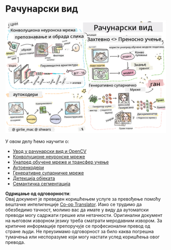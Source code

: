 <!--
CO_OP_TRANSLATOR_METADATA:
{
  "original_hash": "58a52f000089c1d8906a4daa4ab1169b",
  "translation_date": "2025-08-25T22:28:04+00:00",
  "source_file": "lessons/4-ComputerVision/README.md",
  "language_code": "sr"
}
-->
# Рачунарски вид

![Резиме садржаја о рачунарском виду у виду цртежа](../../../../translated_images/ai-computervision.6506ebebac3fbf76cdb78989d7d3dfea87e88285c0feaade53aa7804a22b248f.sr.png)

У овом делу ћемо научити о:

* [Увод у рачунарски вид и OpenCV](06-IntroCV/README.md)
* [Конволуционе неуронске мреже](07-ConvNets/README.md)
* [Унапред обучене мреже и трансфер учење](08-TransferLearning/README.md) 
* [Аутоенкодери](09-Autoencoders/README.md)
* [Генеративне супарничке мреже](10-GANs/README.md)
* [Детекција објеката](11-ObjectDetection/README.md)
* [Семантичка сегментација](12-Segmentation/README.md)

**Одрицање од одговорности**:  
Овај документ је преведен коришћењем услуге за превођење помоћу вештачке интелигенције [Co-op Translator](https://github.com/Azure/co-op-translator). Иако се трудимо да обезбедимо тачност, молимо вас да имате у виду да аутоматски преводи могу садржати грешке или нетачности. Оригинални документ на његовом изворном језику треба сматрати меродавним извором. За критичне информације препоручује се професионални превод од стране људи. Не преузимамо одговорност за било каква погрешна тумачења или неспоразуме који могу настати услед коришћења овог превода.